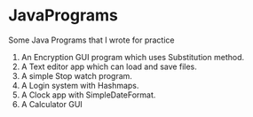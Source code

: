 # JavaPrograms
Some Java Programs that I wrote for practice

1. An Encryption GUI program which uses Substitution method.
2. A Text editor app which can load and save files.
3. A simple Stop watch program.
4. A Login system with Hashmaps.
5. A Clock app with SimpleDateFormat.
6. A Calculator GUI
